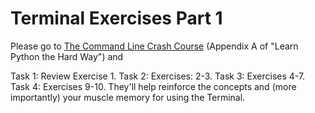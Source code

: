# Terminal Exercises Part 1

Please go to [The Command Line Crash Course](https://learnpythonthehardway.org/book/appendixa.html) (Appendix A of "Learn Python the Hard Way") and

Task 1: Review Exercise 1.
Task 2: Exercises: 2-3.
Task 3: Exercises 4-7.
Task 4: Exercises 9-10.
They'll help reinforce the concepts and (more importantly) your muscle memory for using the Terminal.